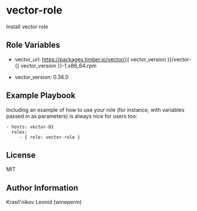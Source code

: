 vector-role 
=========

Install vector role

<!-- Requirements
------------

Any pre-requisites that may not be covered by Ansible itself or the role should be mentioned here. For instance, if the role uses the EC2 module, it may be a good idea to mention in this section that the boto package is required. -->

Role Variables
--------------

- vector_url: https://packages.timber.io/vector/{{ vector_version }}/vector-{{ vector_version }}-1.x86_64.rpm

- vector_version: 0.36.0

<!-- Dependencies
------------

A list of other roles hosted on Galaxy should go here, plus any details in regards to parameters that may need to be set for other roles, or variables that are used from other roles. -->

Example Playbook
----------------

Including an example of how to use your role (for instance, with variables passed in as parameters) is always nice for users too:

    - hosts: vector-01
      roles:
         - { role: vector-role }

License
-------

MIT

Author Information
------------------

Krasil'nikov Leonid (wineperm)